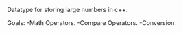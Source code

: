 Datatype for storing large numbers in c++.

Goals:
	-Math Operators.
	-Compare Operators.
	-Conversion.

